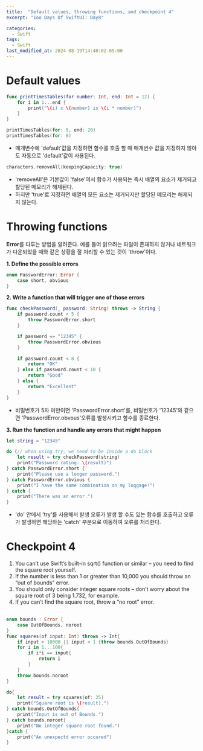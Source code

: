```yaml
---
title:  "Default values, throwing functions, and checkpoint 4"
excerpt: "1oo Days Of SwiftUI: Day8"

categories:
  - Swift
tags:
  - Swift
last_modified_at: 2024-08-19T14:40:02-05:00
---
```


# Default values
```swift
func printTimesTables(for number: Int, end: Int = 12) {
    for i in 1...end {
        print("\(i) x \(number) is \(i * number)")
    }
}

printTimesTables(for: 5, end: 20)
printTimesTables(for: 8)
```
- 매개변수에 'default'값을 지정하면 함수를 호출 할 때 매개변수 값을 지정하지 않아도 자동으로 'default'값이 사용된다.

```swift
characters.removeAll(keepingCapacity: true)
```
- 'removeAll'은 기본값이 'false'여서 함수가 사용되는 즉시 배열의 요소가 제거되고 할당된 메모리가 해제된다.
- 하지만 'true'로 지정하면 배열의 모든 요소는 제거되지만 할당된 메모리는 해제되지 않는다.

# Throwing functions

**Error**를 다루는 방법을 알려준다. 예를 들어 읽으려는 파일이 존재하지 않거나 네트워크가 다운되었을 때와 같은 상황을 잘 처리할 수 있는 것이 'throw'이다.

**1. Define the possible errors**
```swift
enum PasswordError: Error {
    case short, obvious
}
```
**2. Write a function that will trigger one of those errors**
```swift
func checkPassword(_ password: String) throws -> String {
    if password.count < 5 {
        throw PasswordError.short
    }

    if password == "12345" {
        throw PasswordError.obvious
    }

    if password.count < 8 {
        return "OK"
    } else if password.count < 10 {
        return "Good"
    } else {
        return "Excellent"
    }
}
```
- 비밀번호가 5자 미만이면 'PasswordError.short'를, 비밀번호가 '12345'와 같으면 'PasswordError.obvous'오류를 발생시키고 함수를 종료한다.



**3. Run the function and handle any errors that might happen**
```swift
let string = "12345"

do {// when using try, we need to be inside a do block
    let result = try checkPassword(string)
    print("Password rating: \(result)")
} catch PasswordError.short {
    print("Please use a longer password.")
} catch PasswordError.obvious {
    print("I have the same combination on my luggage!")
} catch {
    print("There was an error.")
}
```
- 'do' 안에서 'try'를 사용해서 발생 오류가 발생 할 수도 있는 함수를 호출하고 오류가 발생하면 해당하는 'catch' 부분으로 이동하여 오류를 처리한다.

# Checkpoint 4
1. You can’t use Swift’s built-in sqrt() function or similar – you need to find the square root yourself.
2. If the number is less than 1 or greater than 10,000 you should throw an “out of bounds” error.
3. You should only consider integer square roots – don’t worry about the square root of 3 being 1.732, for example.
4. If you can’t find the square root, throw a “no root” error.
<br><br>

```swift
enum bounds : Error {
    case OutOfBounds, noroot
}
func squares(of input: Int) throws -> Int{
    if input > 10000 || input < 1 {throw bounds.OutOfBounds}
    for i in 1...100{
        if i*i == input{
            return i
        }
    }
    throw bounds.noroot
}

do{
    let result = try squares(of: 25)
    print("Square root is \(result).")
} catch bounds.OutOfBounds{
    print("Input is out of Bounds.")
} catch bounds.noroot{
    print("No integer square root found.")
}catch {
    print("An unexpectd error occured")
}
```